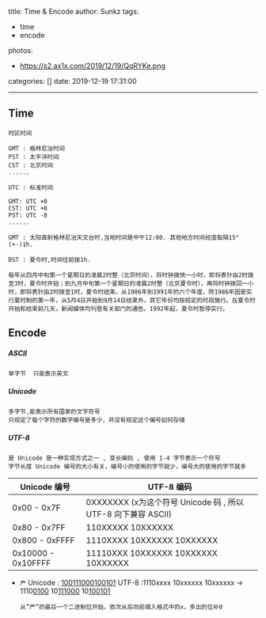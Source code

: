 title: Time & Encode
author: Sunkz
tags:
  - time
  - encode

photos:

- https://s2.ax1x.com/2019/12/19/QqRYKe.png

categories: []
date: 2019-12-19 17:31:00

---
## Time

```
时区时间

GMT : 格林尼治时间 
PST : 太平洋时间 
CST : 北京时间
......
```

```
UTC : 标准时间 

GMT: UTC +0
CST: UTC +8
PST: UTC -8
......
```

```
GMT : 太阳直射格林尼治天文台时,当地时间是中午12:00. 其他地方时间经度每隔15°(+-)1h.
```

```
DST : 夏令时,时间往前拨1h.

每年从四月中旬第一个星期日的凌晨2时整（北京时间），将时钟拨快一小时，即将表针由2时拨至3时，夏令时开始；到九月中旬第一个星期日的凌晨2时整（北京夏令时），再将时钟拨回一小时，即将表针由2时拨至1时，夏令时结束。从1986年到1991年的六个年度，除1986年因是实行夏时制的第一年，从5月4日开始到9月14日结束外，其它年份均按规定的时段施行。在夏令时开始和结束前几天，新闻媒体均刊登有关部门的通告。1992年起，夏令时暂停实行。
```

## Encode

##### ASCII 

```
单字节  只能表示英文
```

##### Unicode 

```
多字节,能表示所有国家的文字符号
只规定了每个字符的数字编号是多少，并没有规定这个编号如何存储
```

##### UTF-8

```
是 Unicode 是一种实现方式之一 , 变长编码 , 使用 1-4 字节表示一个符号
字节长度 Unicode 编号的大小有关，编号小的使用的字节就少，编号大的使用的字节就多
```

| Unicode 编号       | UTF-8 编码                                                   |
| ------------------ | ------------------------------------------------------------ |
| 0x00 - 0x7F        | 0XXXXXXX  (x为这个符号 Unicode 码 , 所以 UTF-8 向下兼容 ASCII) |
| 0x80 - 0x7FF       | 110XXXXX 10XXXXXX                                            |
| 0x800 - 0xFFFF     | 1110XXXX 10XXXXXX 10XXXXXX                                   |
| 0x10000 - 0x10FFFF | 11110XXX 10XXXXXX 10XXXXXX 10XXXXXX                          |

- `严` Unicode : <u>100</u><u>111000</u><u>100101</u>   UTF-8 :1110xxxx 10xxxxxx 10xxxxxx -> 1110<u>0100</u> 10<u>111000</u> 10<u>100101</u>

  ```
  从“严”的最后一个二进制位开始，依次从后向前填入格式中的x，多出的位补0
  ```

  